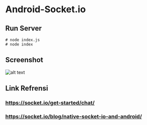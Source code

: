 # Android-Socket.io

## Run Server
```
# node index.js
# node index
```

## Screenshot
![alt text](https://lh5.googleusercontent.com/G5nNAxs7Xlw2kHo6KuV7Ssc71f2nyyu-f9U7-FbI72G76Tzly1tjqZWKpFQqNtU_9-8wK-2KIRpXK7-u_x33=w1366-h647-rw)

## Link Refrensi
### https://socket.io/get-started/chat/
### https://socket.io/blog/native-socket-io-and-android/
